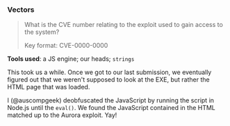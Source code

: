 ### Vectors ###
> What is the CVE number relating to the exploit used to gain access to the system?
>
> Key format: CVE-0000-0000

**Tools used**: a JS engine; our heads; `strings`

This took us a while.  Once we got to our last submission, we eventually figured out that we weren't supposed to look at the EXE, but rather the HTML page that was loaded.

I (@auscompgeek) deobfuscated the JavaScript by running the script in Node.js until the `eval()`.  We found the JavaScript contained in the HTML matched up to the Aurora exploit.  Yay!
